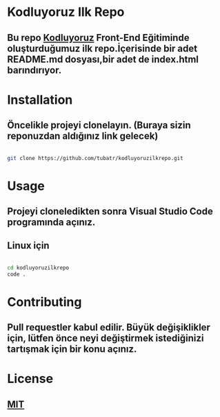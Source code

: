 # **Kodluyoruz Ilk Repo**


## Bu repo [Kodluyoruz](https://www.kodluyoruz.org/) Front-End Eğitiminde oluşturduğumuz ilk repo.İçerisinde bir adet README.md dosyası,bir adet de index.html barındırıyor.


# **Installation**


## Öncelikle projeyi clonelayın. (Buraya sizin reponuzdan aldığınız link gelecek)

 ```bash

 git clone https://github.com/tubatr/kodluyoruzilkrepo.git 

 ```


# **Usage**


## Projeyi cloneledikten sonra Visual Studio Code programında açınız.


## Linux için


 ```bash

 cd kodluyoruzilkrepo 
code .

```


# **Contributing**


## Pull requestler kabul edilir. Büyük değişiklikler için, lütfen önce neyi değiştirmek istediğinizi tartışmak için bir konu açınız.


# **License**


## [MIT](https://choosealicense.com/licenses/mit/)
 
  


